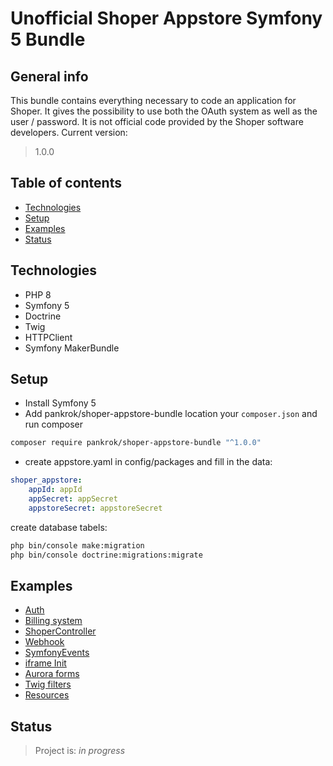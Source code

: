 # Unofficial Shoper Appstore Symfony 5 Bundle
## General info
This bundle contains everything necessary to code an application for Shoper. It gives the possibility to use both the OAuth system as well as the user / password. It is not official code provided by the Shoper software developers.
Current version:
> 1.0.0

## Table of contents
* [Technologies](#technologies)
* [Setup](#setup)
* [Examples](#examples)
* [Status](#status)

## Technologies
* PHP 8
* Symfony 5
* Doctrine
* Twig
* HTTPClient
* Symfony MakerBundle

## Setup
* Install Symfony 5
* Add pankrok/shoper-appstore-bundle location your `composer.json` and run composer

``` bash
composer require pankrok/shoper-appstore-bundle "^1.0.0"
```

* create appstore.yaml in config/packages and fill in the data:
```yaml
shoper_appstore:
    appId: appId    
    appSecret: appSecret
    appstoreSecret: appstoreSecret
```
create database tabels:
``` bash
php bin/console make:migration
php bin/console doctrine:migrations:migrate
```

## Examples

* [Auth](docs/AUTH.md) 
* [Billing system](docs/BILLING.md) 
* [ShoperController](docs/SHOPERCONTROLLER.md)
* [Webhook](docs/WEBHOOK.md)
* [SymfonyEvents](docs/EVENTS.md)
* [iframe Init](docs/IFRAME.md)
* [Aurora forms](docs/AURORAFORMS.md)
* [Twig filters](docs/TWIGFILTERS.md)
* [Resources](docs/RESOURCES.md)

## Status
> Project is: _in progress_ 

